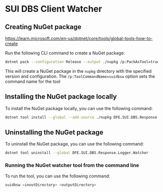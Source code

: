 # SUI DBS Client Watcher

## Creating NuGet package

https://learn.microsoft.com/en-us/dotnet/core/tools/global-tools-how-to-create

Run the following CLI command to create a NuGet package:

```bash
dotnet pack --configuration Release --output ./nupkg /p:PackAsTool=true /p:Version=1.0.0 /p:ToolCommandName=suidbsw
```

This will create a NuGet package in the `nupkg` directory with the specified version and configuration.
The `/p:ToolCommandName=suidbsw` option sets the command name for the tool

## Installing the NuGet package locally

To install the NuGet package locally, you can use the following command:

```bash
dotnet tool install --global --add-source ./nupkg DFE.SUI.DBS.Response.Logger.Watcher --version 1.0.0
```

## Uninstalling the NuGet package
To uninstall the NuGet package, you can use the following command:

```bash
dotnet tool uninstall --global DFE.SUI.DBS.Response.Logger.Watcher
```

### Running the NuGet watcher tool from the command line
To run the tool, you can use the following command:

```bash
suidbsw <inoutDirectory> <outputDirectory>
```